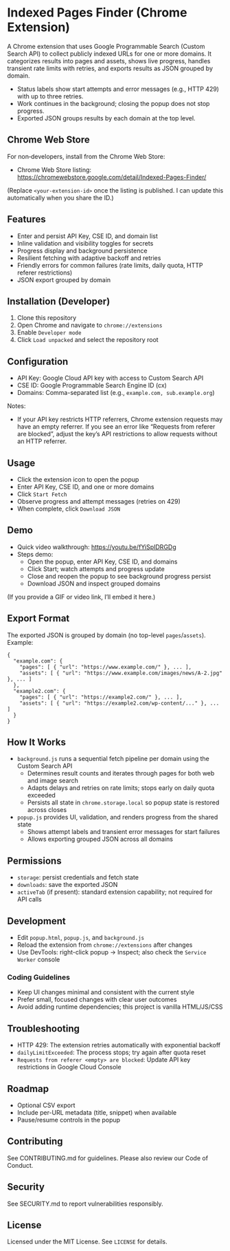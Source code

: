 # Indexed Pages Finder (Chrome Extension)

A Chrome extension that uses Google Programmable Search (Custom Search API) to collect publicly indexed URLs for one or more domains. It categorizes results into pages and assets, shows live progress, handles transient rate limits with retries, and exports results as JSON grouped by domain.

- Status labels show start attempts and error messages (e.g., HTTP 429) with up to three retries.
- Work continues in the background; closing the popup does not stop progress.
- Exported JSON groups results by each domain at the top level.

## Chrome Web Store

For non‑developers, install from the Chrome Web Store:

- Chrome Web Store listing: https://chromewebstore.google.com/detail/Indexed-Pages-Finder/<your-extension-id>

(Replace `<your-extension-id>` once the listing is published. I can update this automatically when you share the ID.)

## Features

- Enter and persist API Key, CSE ID, and domain list
- Inline validation and visibility toggles for secrets
- Progress display and background persistence
- Resilient fetching with adaptive backoff and retries
- Friendly errors for common failures (rate limits, daily quota, HTTP referer restrictions)
- JSON export grouped by domain

## Installation (Developer)

1. Clone this repository
2. Open Chrome and navigate to `chrome://extensions`
3. Enable `Developer mode`
4. Click `Load unpacked` and select the repository root

## Configuration

- API Key: Google Cloud API key with access to Custom Search API
- CSE ID: Google Programmable Search Engine ID (cx)
- Domains: Comma-separated list (e.g., `example.com, sub.example.org`)

Notes:
- If your API key restricts HTTP referrers, Chrome extension requests may have an empty referrer. If you see an error like “Requests from referer <empty> are blocked”, adjust the key’s API restrictions to allow requests without an HTTP referrer.

## Usage

- Click the extension icon to open the popup
- Enter API Key, CSE ID, and one or more domains
- Click `Start Fetch`
- Observe progress and attempt messages (retries on 429)
- When complete, click `Download JSON`

## Demo

- Quick video walkthrough: https://youtu.be/fYiSpIDRGDg
- Steps demo:
  - Open the popup, enter API Key, CSE ID, and domains
  - Click Start; watch attempts and progress update
  - Close and reopen the popup to see background progress persist
  - Download JSON and inspect grouped domains

(If you provide a GIF or video link, I’ll embed it here.)

## Export Format

The exported JSON is grouped by domain (no top-level `pages`/`assets`). Example:

```
{
  "example.com": {
    "pages": [ { "url": "https://www.example.com/" }, ... ],
    "assets": [ { "url": "https://www.example.com/images/news/A-2.jpg" }, ... ]
  },
  "example2.com": {
    "pages": [ { "url": "https://example2.com/" }, ... ],
    "assets": [ { "url": "https://example2.com/wp-content/..." }, ... ]
  }
}
```

## How It Works

- `background.js` runs a sequential fetch pipeline per domain using the Custom Search API
  - Determines result counts and iterates through pages for both web and image search
  - Adapts delays and retries on rate limits; stops early on daily quota exceeded
  - Persists all state in `chrome.storage.local` so popup state is restored across closes
- `popup.js` provides UI, validation, and renders progress from the shared state
  - Shows attempt labels and transient error messages for start failures
  - Allows exporting grouped JSON across all domains

## Permissions

- `storage`: persist credentials and fetch state
- `downloads`: save the exported JSON
- `activeTab` (if present): standard extension capability; not required for API calls

## Development

- Edit `popup.html`, `popup.js`, and `background.js`
- Reload the extension from `chrome://extensions` after changes
- Use DevTools: right-click popup → Inspect; also check the `Service Worker` console

### Coding Guidelines

- Keep UI changes minimal and consistent with the current style
- Prefer small, focused changes with clear user outcomes
- Avoid adding runtime dependencies; this project is vanilla HTML/JS/CSS

## Troubleshooting

- HTTP 429: The extension retries automatically with exponential backoff
- `dailyLimitExceeded`: The process stops; try again after quota reset
- `Requests from referer <empty> are blocked`: Update API key restrictions in Google Cloud Console

## Roadmap

- Optional CSV export
- Include per-URL metadata (title, snippet) when available
- Pause/resume controls in the popup

## Contributing

See CONTRIBUTING.md for guidelines. Please also review our Code of Conduct.

## Security

See SECURITY.md to report vulnerabilities responsibly.

## License

Licensed under the MIT License. See `LICENSE` for details.
